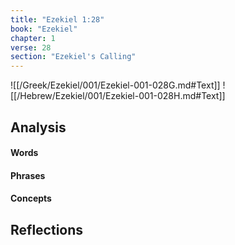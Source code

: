 ```yaml
---
title: "Ezekiel 1:28"
book: "Ezekiel"
chapter: 1
verse: 28
section: "Ezekiel's Calling"
---
```

![[/Greek/Ezekiel/001/Ezekiel-001-028G.md#Text]]
![[/Hebrew/Ezekiel/001/Ezekiel-001-028H.md#Text]]

## Analysis

#### Words

#### Phrases

#### Concepts

## Reflections

